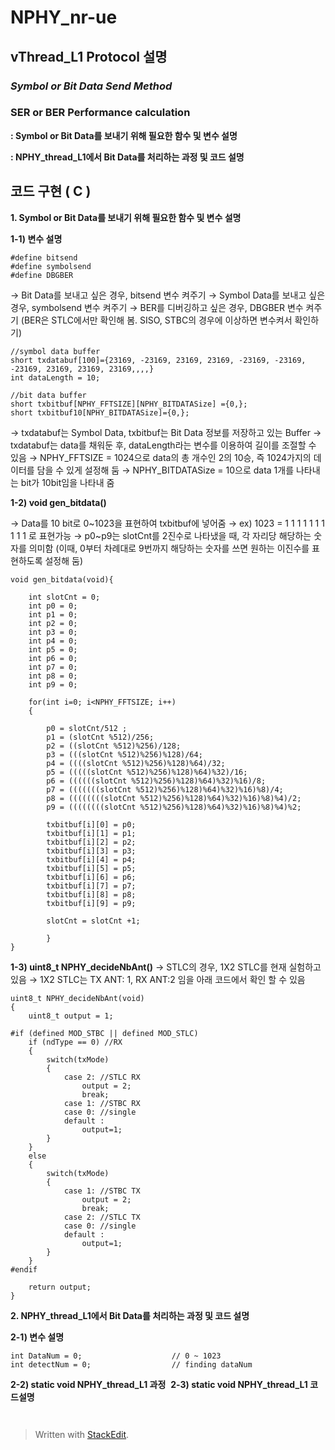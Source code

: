 # NPHY_nr-ue
## vThread_L1 Protocol 설명
### ***Symbol or Bit Data Send Method***

### **SER or BER Performance calculation**

**: Symbol or Bit Data를 보내기 위해 필요한 함수 및 변수 설명**

**: NPHY_thread_L1에서 Bit Data를 처리하는 과정 및 코드 설명**


## 코드 구현 ( C )

**1. Symbol or Bit Data를 보내기 위해 필요한 함수 및 변수 설명**

**1-1) 변수 설명**
``` 
#define bitsend
#define symbolsend
#define DBGBER
``` 
→  Bit Data를 보내고 싶은 경우, bitsend 변수 켜주기
→ Symbol Data를 보내고 싶은 경우, symbolsend 변수 켜주기
→ BER를 디버깅하고 싶은 경우, DBGBER 변수 켜주기
(BER은 STLC에서만 확인해 봄. SISO, STBC의 경우에 이상하면 변수켜서 확인하기)
``` 
//symbol data buffer
short txdatabuf[100]={23169, -23169, 23169, 23169, -23169, -23169, -23169, 23169, 23169, 23169,,,,}										
int dataLength = 10;

//bit data buffer
short txbitbuf[NPHY_FFTSIZE][NPHY_BITDATASize] ={0,};		
short txbitbuf10[NPHY_BITDATASize]={0,};					
```
→ txdatabuf는 Symbol Data, txbitbuf는 Bit Data 정보를 저장하고 있는 Buffer
→ txdatabuf는 data를 채워둔 후, dataLength라는 변수를 이용하여 길이를 조절할 수 있음
→ NPHY_FFTSIZE = 1024으로 data의 총 개수인 2의 10승, 즉 1024가지의 데이터를 담을 수 있게 설정해 둠
→ NPHY_BITDATASize = 10으로 data 1개를 나타내는 bit가 10bit임을 나타내 줌



**1-2) void gen_bitdata()**

→ Data를 10 bit로 0~1023을 표현하여 txbitbuf에 넣어줌
→ ex) 1023 = 1 1 1 1 1 1 1 1 1 1 로 표현가능
→ p0~p9는 slotCnt를 2진수로 나타냈을 때, 각 자리당 해당하는 숫자를 의미함
(이때, 0부터 차례대로 9번까지 해당하는 숫자를 쓰면 원하는 이진수를 표현하도록 설정해 둠)
```
void gen_bitdata(void){
	
	int slotCnt = 0;
	int p0 = 0;
	int p1 = 0;
	int p2 = 0;
	int p3 = 0;
	int p4 = 0;
	int p5 = 0;
	int p6 = 0;
	int p7 = 0;
	int p8 = 0;
	int p9 = 0;

	for(int i=0; i<NPHY_FFTSIZE; i++)
	{

		p0 = slotCnt/512 ;
		p1 = (slotCnt %512)/256;
		p2 = ((slotCnt %512)%256)/128;
		p3 = (((slotCnt %512)%256)%128)/64;
		p4 = ((((slotCnt %512)%256)%128)%64)/32;
		p5 = (((((slotCnt %512)%256)%128)%64)%32)/16;
		p6 = ((((((slotCnt %512)%256)%128)%64)%32)%16)/8;
		p7 = (((((((slotCnt %512)%256)%128)%64)%32)%16)%8)/4;
		p8 = ((((((((slotCnt %512)%256)%128)%64)%32)%16)%8)%4)/2;
		p9 = ((((((((slotCnt %512)%256)%128)%64)%32)%16)%8)%4)%2;
			
		txbitbuf[i][0] = p0;
		txbitbuf[i][1] = p1;
		txbitbuf[i][2] = p2;
		txbitbuf[i][3] = p3;
		txbitbuf[i][4] = p4;
		txbitbuf[i][5] = p5;
		txbitbuf[i][6] = p6;
		txbitbuf[i][7] = p7;
		txbitbuf[i][8] = p8;
		txbitbuf[i][9] = p9;

		slotCnt = slotCnt +1;

		}
}
```
**1-3) uint8_t NPHY_decideNbAnt()**
→  STLC의 경우, 1X2 STLC를 현재 실험하고 있음
 → 1X2 STLC는 TX ANT: 1, RX ANT:2 임을 아래 코드에서 확인 할 수 있음
```
uint8_t NPHY_decideNbAnt(void)
{
	uint8_t output = 1;

#if (defined MOD_STBC || defined MOD_STLC)
	if (ndType == 0) //RX
	{
		switch(txMode)
		{
			case 2: //STLC RX
				output = 2;
				break;
			case 1: //STBC RX
			case 0: //single
			default : 
				output=1;
		}
	}
	else
	{
		switch(txMode)
		{
			case 1: //STBC TX
				output = 2;
				break;	
			case 2: //STLC TX
			case 0: //single
			default : 
				output=1;
		}
	}
#endif

	return output;
}
```


**2. NPHY_thread_L1에서 Bit Data를 처리하는 과정 및 코드 설명**

**2-1) 변수 설명**
``` 
int DataNum = 0;					// 0 ~ 1023
int detectNum = 0;					// finding dataNum
```
**2-2) static void NPHY_thread_L1 과정**
![]()
**2-3) static void NPHY_thread_L1 코드설명**
```
```


![]()


> Written with [StackEdit](https://stackedit.io/).

